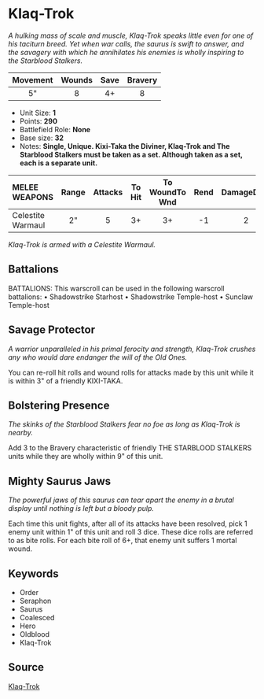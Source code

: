 # Klaq-Trok

_A hulking mass of scale and muscle, Klaq-Trok speaks little even for one of his taciturn breed. Yet when war calls, the saurus is swift to answer, and the savagery with which he annihilates his enemies is wholly inspiring to the Starblood Stalkers._


| Movement | Wounds | Save | Bravery |
|:--------:|:------:|:----:|:-------:|
| 5" | 8 | 4+ | 8 |

* Unit Size: **1**
* Points: **290**
* Battlefield Role: **None**
* Base size: **32**
* Notes: **Single, Unique. Kixi-Taka the Diviner, Klaq-Trok and The Starblood Stalkers must be taken as a set. Although taken as a set, each is a separate unit.**

| MELEE WEAPONS | Range | Attacks | To Hit | To WoundTo Wnd | Rend | DamageDmg |
|:---|:--:|:--:|:--:|:--:|:--:|:--:|
| Celestite Warmaul | 2" | 5 | 3+ | 3+ | -1 | 2 |


_Klaq-Trok is armed with a Celestite Warmaul._

## Battalions

BATTALIONS: This warscroll can be used in the following warscroll battalions: • Shadowstrike Starhost • Shadowstrike Temple-host • Sunclaw Temple-host

## Savage Protector

_A warrior unparalleled in his primal ferocity and strength, Klaq-Trok crushes any who would dare endanger the will of the Old Ones._

You can re-roll hit rolls and wound rolls for attacks made by this unit while it is within 3" of a friendly KIXI-TAKA.

## Bolstering Presence

_The skinks of the Starblood Stalkers fear no foe as long as Klaq-Trok is nearby._

Add 3 to the Bravery characteristic of friendly THE STARBLOOD STALKERS units while they are wholly within 9" of this unit.

## Mighty Saurus Jaws

_The powerful jaws of this saurus can tear apart the enemy in a brutal display until nothing is left but a bloody pulp._

Each time this unit fights, after all of its attacks have been resolved, pick 1 enemy unit within 1" of this unit and roll 3 dice. These dice rolls are referred to as bite rolls. For each bite roll of 6+, that enemy unit suffers 1 mortal wound.

## Keywords

* Order
* Seraphon
* Saurus
* Coalesced
* Hero
* Oldblood
* Klaq-Trok


## Source

[Klaq-Trok](https://wahapedia.ru/aos3/factions/seraphon/Klaq-Trok)
